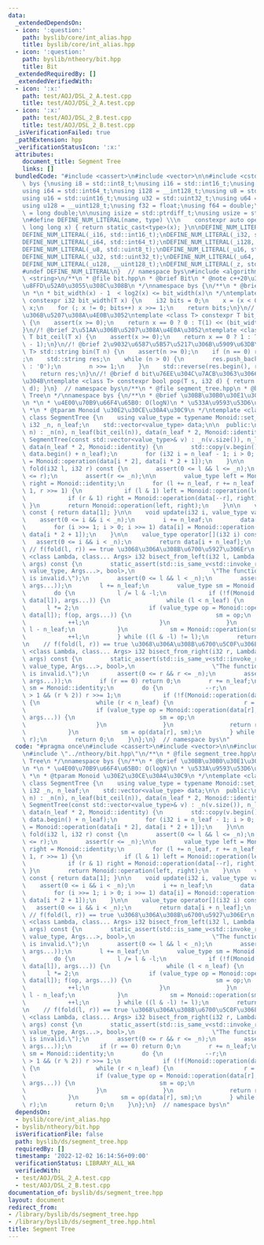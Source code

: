 ```yaml
---
data:
  _extendedDependsOn:
  - icon: ':question:'
    path: byslib/core/int_alias.hpp
    title: byslib/core/int_alias.hpp
  - icon: ':question:'
    path: byslib/ntheory/bit.hpp
    title: Bit
  _extendedRequiredBy: []
  _extendedVerifiedWith:
  - icon: ':x:'
    path: test/AOJ/DSL_2_A.test.cpp
    title: test/AOJ/DSL_2_A.test.cpp
  - icon: ':x:'
    path: test/AOJ/DSL_2_B.test.cpp
    title: test/AOJ/DSL_2_B.test.cpp
  _isVerificationFailed: true
  _pathExtension: hpp
  _verificationStatusIcon: ':x:'
  attributes:
    document_title: Segment Tree
    links: []
  bundledCode: "#include <cassert>\n#include <vector>\n\n#include <cstdint>\nnamespace\
    \ bys {\nusing i8 = std::int8_t;\nusing i16 = std::int16_t;\nusing i32 = std::int32_t;\n\
    using i64 = std::int64_t;\nusing i128 = __int128_t;\nusing u8 = std::uint8_t;\n\
    using u16 = std::uint16_t;\nusing u32 = std::uint32_t;\nusing u64 = std::uint64_t;\n\
    using u128 = __uint128_t;\nusing f32 = float;\nusing f64 = double;\nusing f128\
    \ = long double;\n\nusing isize = std::ptrdiff_t;\nusing usize = std::size_t;\n\
    \n#define DEFINE_NUM_LITERAL(name, type) \\\n    constexpr auto operator\"\" name(unsigned\
    \ long long x) { return static_cast<type>(x); }\n\nDEFINE_NUM_LITERAL(_i8, std::int8_t);\n\
    DEFINE_NUM_LITERAL(_i16, std::int16_t);\nDEFINE_NUM_LITERAL(_i32, std::int32_t);\n\
    DEFINE_NUM_LITERAL(_i64, std::int64_t);\nDEFINE_NUM_LITERAL(_i128, __int128_t);\n\
    DEFINE_NUM_LITERAL(_u8, std::uint8_t);\nDEFINE_NUM_LITERAL(_u16, std::uint16_t);\n\
    DEFINE_NUM_LITERAL(_u32, std::uint32_t);\nDEFINE_NUM_LITERAL(_u64, std::uint64_t);\n\
    DEFINE_NUM_LITERAL(_u128, __uint128_t);\nDEFINE_NUM_LITERAL(_z, std::size_t);\n\
    #undef DEFINE_NUM_LITERAL\n}  // namespace bys\n#include <algorithm>\n#include\
    \ <string>\n/**\n * @file bit.hpp\n * @brief Bit\n * @note c++20\u3067<bit>\u304C\
    \u8FFD\u52A0\u3055\u308C\u308B\n */\nnamespace bys {\n/**\n * @brief bit\u5E45\
    \n *\n * bit_width(x) - 1  < log2(x) <= bit_width(x)\n */\ntemplate <class T>\
    \ constexpr i32 bit_width(T x) {\n    i32 bits = 0;\n    x = (x < 0) ? (-x) :\
    \ x;\n    for (; x != 0; bits++) x >>= 1;\n    return bits;\n}\n//! @brief 2\u51AA\
    \u306B\u5207\u308A\u4E0B\u3052\ntemplate <class T> constexpr T bit_floor(T x)\
    \ {\n    assert(x >= 0);\n    return x == 0 ? 0 : T(1) << (bit_width(x) - 1);\n\
    }\n//! @brief 2\u51AA\u306B\u5207\u308A\u4E0A\u3052\ntemplate <class T> constexpr\
    \ T bit_ceil(T x) {\n    assert(x >= 0);\n    return x == 0 ? 1 : T(1) << bit_width(x\
    \ - 1);\n}\n//! @brief 2\u9032\u6587\u5B57\u5217\u306B\u5909\u63DB\ntemplate <class\
    \ T> std::string bin(T n) {\n    assert(n >= 0);\n    if (n == 0) return \"0\"\
    ;\n    std::string res;\n    while (n > 0) {\n        res.push_back(n & 1 ? '1'\
    \ : '0');\n        n >>= 1;\n    }\n    std::reverse(res.begin(), res.end());\n\
    \    return res;\n}\n//! @brief d bit\u76EE\u304C\u7ACB\u3063\u3066\u3044\u308B\
    \u304B\ntemplate <class T> constexpr bool pop(T s, i32 d) { return s & (T(1) <<\
    \ d); }\n}  // namespace bys\n/**\n * @file segment_tree.hpp\n * @brief Segment\
    \ Tree\n */\nnamespace bys {\n/**\n * @brief \u30BB\u30B0\u30E1\u30F3\u30C8\u6728\
    \n *\n * \u4E00\u70B9\u66F4\u65B0: O(logN)\n * \u533A\u9593\u53D6\u5F97: O(logN)\n\
    \ *\n * @tparam Monoid \u30E2\u30CE\u30A4\u30C9\n */\ntemplate <class Monoid>\
    \ class SegmentTree {\n    using value_type = typename Monoid::set_type;\n   \
    \ i32 _n, n_leaf;\n    std::vector<value_type> data;\n\n  public:\n    SegmentTree(i32\
    \ n) : _n(n), n_leaf(bit_ceil(n)), data(n_leaf * 2, Monoid::identity) {}\n   \
    \ SegmentTree(const std::vector<value_type>& v) : _n(v.size()), n_leaf(bit_ceil(_n)),\
    \ data(n_leaf * 2, Monoid::identity) {\n        std::copy(v.begin(), v.end(),\
    \ data.begin() + n_leaf);\n        for (i32 i = n_leaf - 1; i > 0; --i) data[i]\
    \ = Monoid::operation(data[i * 2], data[i * 2 + 1]);\n    }\n\n    value_type\
    \ fold(i32 l, i32 r) const {\n        assert(0 <= l && l <= _n);\n        assert(l\
    \ <= r);\n        assert(r <= _n);\n\n        value_type left = Monoid::identity,\
    \ right = Monoid::identity;\n        for (l += n_leaf, r += n_leaf; l < r; l >>=\
    \ 1, r >>= 1) {\n            if (l & 1) left = Monoid::operation(left, data[l++]);\n\
    \            if (r & 1) right = Monoid::operation(data[--r], right);\n       \
    \ }\n        return Monoid::operation(left, right);\n    }\n\n    value_type fold_all()\
    \ const { return data[1]; }\n\n    void update(i32 i, value_type val) {\n    \
    \    assert(0 <= i && i < _n);\n        i += n_leaf;\n        data[i] = val;\n\
    \        for (i >>= 1; i > 0; i >>= 1) data[i] = Monoid::operation(data[i * 2],\
    \ data[i * 2 + 1]);\n    }\n\n    value_type operator[](i32 i) const {\n     \
    \   assert(0 <= i && i < _n);\n        return data[i + n_leaf];\n    }\n\n   \
    \ // f(fold(l, r)) == true \u3068\u306A\u308B\u6700\u5927\u306Er\n    template\
    \ <class Lambda, class... Args> i32 bisect_from_left(i32 l, Lambda f, Args...\
    \ args) const {\n        static_assert(std::is_same_v<std::invoke_result_t<Lambda,\
    \ value_type, Args...>, bool>,\n                      \"The function signature\
    \ is invalid.\");\n        assert(0 <= l && l < _n);\n        assert(f(Monoid::identity,\
    \ args...));\n        l += n_leaf;\n        value_type sm = Monoid::identity;\n\
    \        do {\n            l /= l & -l;\n            if (!f(Monoid::operation(sm,\
    \ data[l]), args...)) {\n                while (l < n_leaf) {\n              \
    \      l *= 2;\n                    if (value_type op = Monoid::operation(sm,\
    \ data[l]); f(op, args...)) {\n                        sm = op;\n            \
    \            ++l;\n                    }\n                }\n                return\
    \ l - n_leaf;\n            }\n            sm = Monoid::operation(sm, data[l]);\n\
    \            ++l;\n        } while ((l & -l) != l);\n        return _n;\n    }\n\
    \n    // f(fold(l, r)) == true \u3068\u306A\u308B\u6700\u5C0F\u306El\n    template\
    \ <class Lambda, class... Args> i32 bisect_from_right(i32 r, Lambda f, Args...\
    \ args) const {\n        static_assert(std::is_same_v<std::invoke_result_t<Lambda,\
    \ value_type, Args...>, bool>,\n                      \"The function signature\
    \ is invalid.\");\n        assert(0 <= r && r <= _n);\n        assert(f(Monoid::identity,\
    \ args...));\n        if (r == 0) return 0;\n        r += n_leaf;\n        value_type\
    \ sm = Monoid::identity;\n        do {\n            --r;\n            while (r\
    \ > 1 && (r % 2)) r >>= 1;\n            if (!f(Monoid::operation(data[r], sm)))\
    \ {\n                while (r < n_leaf) {\n                    r = (2 * r + 1);\n\
    \                    if (value_type op = Monoid::operation(data[r], sm); f(op,\
    \ args...)) {\n                        sm = op;\n                        --r;\n\
    \                    }\n                }\n                return r + 1 - n_leaf;\n\
    \            }\n            sm = op(data[r], sm);\n        } while ((r & -r) !=\
    \ r);\n        return 0;\n    }\n};\n}  // namespace bys\n"
  code: "#pragma once\n#include <cassert>\n#include <vector>\n\n#include \"../core/int_alias.hpp\"\
    \n#include \"../ntheory/bit.hpp\"\n/**\n * @file segment_tree.hpp\n * @brief Segment\
    \ Tree\n */\nnamespace bys {\n/**\n * @brief \u30BB\u30B0\u30E1\u30F3\u30C8\u6728\
    \n *\n * \u4E00\u70B9\u66F4\u65B0: O(logN)\n * \u533A\u9593\u53D6\u5F97: O(logN)\n\
    \ *\n * @tparam Monoid \u30E2\u30CE\u30A4\u30C9\n */\ntemplate <class Monoid>\
    \ class SegmentTree {\n    using value_type = typename Monoid::set_type;\n   \
    \ i32 _n, n_leaf;\n    std::vector<value_type> data;\n\n  public:\n    SegmentTree(i32\
    \ n) : _n(n), n_leaf(bit_ceil(n)), data(n_leaf * 2, Monoid::identity) {}\n   \
    \ SegmentTree(const std::vector<value_type>& v) : _n(v.size()), n_leaf(bit_ceil(_n)),\
    \ data(n_leaf * 2, Monoid::identity) {\n        std::copy(v.begin(), v.end(),\
    \ data.begin() + n_leaf);\n        for (i32 i = n_leaf - 1; i > 0; --i) data[i]\
    \ = Monoid::operation(data[i * 2], data[i * 2 + 1]);\n    }\n\n    value_type\
    \ fold(i32 l, i32 r) const {\n        assert(0 <= l && l <= _n);\n        assert(l\
    \ <= r);\n        assert(r <= _n);\n\n        value_type left = Monoid::identity,\
    \ right = Monoid::identity;\n        for (l += n_leaf, r += n_leaf; l < r; l >>=\
    \ 1, r >>= 1) {\n            if (l & 1) left = Monoid::operation(left, data[l++]);\n\
    \            if (r & 1) right = Monoid::operation(data[--r], right);\n       \
    \ }\n        return Monoid::operation(left, right);\n    }\n\n    value_type fold_all()\
    \ const { return data[1]; }\n\n    void update(i32 i, value_type val) {\n    \
    \    assert(0 <= i && i < _n);\n        i += n_leaf;\n        data[i] = val;\n\
    \        for (i >>= 1; i > 0; i >>= 1) data[i] = Monoid::operation(data[i * 2],\
    \ data[i * 2 + 1]);\n    }\n\n    value_type operator[](i32 i) const {\n     \
    \   assert(0 <= i && i < _n);\n        return data[i + n_leaf];\n    }\n\n   \
    \ // f(fold(l, r)) == true \u3068\u306A\u308B\u6700\u5927\u306Er\n    template\
    \ <class Lambda, class... Args> i32 bisect_from_left(i32 l, Lambda f, Args...\
    \ args) const {\n        static_assert(std::is_same_v<std::invoke_result_t<Lambda,\
    \ value_type, Args...>, bool>,\n                      \"The function signature\
    \ is invalid.\");\n        assert(0 <= l && l < _n);\n        assert(f(Monoid::identity,\
    \ args...));\n        l += n_leaf;\n        value_type sm = Monoid::identity;\n\
    \        do {\n            l /= l & -l;\n            if (!f(Monoid::operation(sm,\
    \ data[l]), args...)) {\n                while (l < n_leaf) {\n              \
    \      l *= 2;\n                    if (value_type op = Monoid::operation(sm,\
    \ data[l]); f(op, args...)) {\n                        sm = op;\n            \
    \            ++l;\n                    }\n                }\n                return\
    \ l - n_leaf;\n            }\n            sm = Monoid::operation(sm, data[l]);\n\
    \            ++l;\n        } while ((l & -l) != l);\n        return _n;\n    }\n\
    \n    // f(fold(l, r)) == true \u3068\u306A\u308B\u6700\u5C0F\u306El\n    template\
    \ <class Lambda, class... Args> i32 bisect_from_right(i32 r, Lambda f, Args...\
    \ args) const {\n        static_assert(std::is_same_v<std::invoke_result_t<Lambda,\
    \ value_type, Args...>, bool>,\n                      \"The function signature\
    \ is invalid.\");\n        assert(0 <= r && r <= _n);\n        assert(f(Monoid::identity,\
    \ args...));\n        if (r == 0) return 0;\n        r += n_leaf;\n        value_type\
    \ sm = Monoid::identity;\n        do {\n            --r;\n            while (r\
    \ > 1 && (r % 2)) r >>= 1;\n            if (!f(Monoid::operation(data[r], sm)))\
    \ {\n                while (r < n_leaf) {\n                    r = (2 * r + 1);\n\
    \                    if (value_type op = Monoid::operation(data[r], sm); f(op,\
    \ args...)) {\n                        sm = op;\n                        --r;\n\
    \                    }\n                }\n                return r + 1 - n_leaf;\n\
    \            }\n            sm = op(data[r], sm);\n        } while ((r & -r) !=\
    \ r);\n        return 0;\n    }\n};\n}  // namespace bys\n"
  dependsOn:
  - byslib/core/int_alias.hpp
  - byslib/ntheory/bit.hpp
  isVerificationFile: false
  path: byslib/ds/segment_tree.hpp
  requiredBy: []
  timestamp: '2022-12-02 16:14:56+09:00'
  verificationStatus: LIBRARY_ALL_WA
  verifiedWith:
  - test/AOJ/DSL_2_A.test.cpp
  - test/AOJ/DSL_2_B.test.cpp
documentation_of: byslib/ds/segment_tree.hpp
layout: document
redirect_from:
- /library/byslib/ds/segment_tree.hpp
- /library/byslib/ds/segment_tree.hpp.html
title: Segment Tree
---
```

